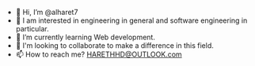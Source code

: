 - 👋 Hi, I’m @alharet7
- 👀 I am interested in engineering in general and software engineering in particular.
- 🌱 I’m currently learning Web development.
- 💞️ I'm looking to collaborate to make a difference in this field.
- 📫 How to reach me? HARETHHD@OUTLOOK.com

<!---
alharet7/alharet7 is a ✨ special ✨ repository because its `README.md` (this file) appears on your GitHub profile.
You can click the Preview link to take a look at your changes.
--->
